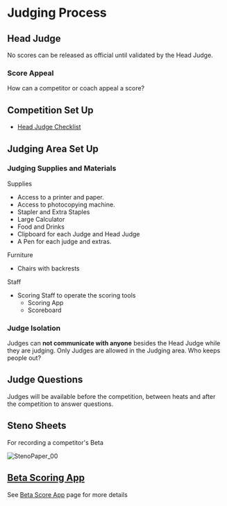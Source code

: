 # Judging Process

## Head Judge


No scores can be released as official until validated by the Head Judge. 

### Score Appeal
How can a competitor or coach appeal a score?

## Competition Set Up

- [Head Judge Checklist](/development/Download#head-judge-checklist)


## Judging Area Set Up

### Judging Supplies and Materials

Supplies
- Access to a printer and paper.
- Access to photocopying machine.
- Stapler and Extra Staples
- Large Calculator
- Food and Drinks
- Clipboard for each Judge and Head Judge
- A Pen for each judge and extras.

Furniture
- Chairs with backrests

Staff
- Scoring Staff to operate the scoring tools
    - Scoring App
    - Scoreboard


### Judge Isolation
Judges can **not communicate with anyone** besides the Head Judge while they are judging. Only Judges are allowed in the Judging area. Who keeps people out?

## Judge Questions
Judges will be available before the competition, between heats and after the competition to answer questions.


## Steno Sheets

For recording a competitor's Beta

![StenoPaper_00](/StenoPaper_00.jpg)

## [Beta Scoring App](/judging/BetaScoreApp)

See [Beta Score App](/judging/BetaScoreApp) page for more details











